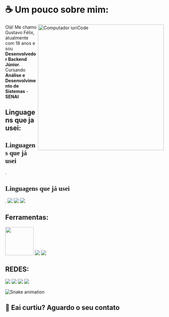 # ☕ Um pouco sobre mim:

<img src="https://raw.githubusercontent.com/MicaelliMedeiros/micaellimedeiros/master/image/computer-illustration.png" min-width="400px" max-width="400px" width="400px" align="right" alt="Computador iuriCode">

<p align="left"> 
  Olá! Me chamo Gustavo Félix, atualmente com 18 anos e sou <strong> Desenvolvedor Backend Júnior</strong>.<br>
  Cursando <strong>Análise e Desenvolvimento de Sistemas</strong> - <strong>SENAI</strong>
</p>


## Linguagens que ja usei:
<font face="Poppins"><h2>Linguagens que já usei</h2>.</font>
<div>
  <font face="Poppins"><h2>Linguagens que já usei</h2>.</font>
  <img src="https://img.shields.io/badge/Java-ED8B00?style=for-the-badge&logo=openjdk&logoColor=white" target="_blank">
  <img src="https://img.shields.io/badge/C%23-239120?style=for-the-badge&logo=c-sharp&logoColor=white" target="_blank">
  <img src="https://img.shields.io/badge/Python-14354C?style=for-the-badge&logo=python&logoColor=white" target="_blank">
</div>
<div>
  <h2> Ferramentas:</h2>
  <img src="https://img.shields.io/badge/-Spring-6DB33F?style=flat-square&logo=spring&logoColor=white" max-width="90px" width="90px">
  <img src="https://img.shields.io/badge/Docker-2496ED?style=for-the-badge&logo=docker&logoColor=white" target="_blank">
  <img src="https://img.shields.io/badge/Podman-892CA0?style=for-the-badge&logo=podman&logoColor=white" target="_blank">

<div> 
  <h2>REDES:</h2>
  <a href="https://www.youtube.com/c/Pheliquizツ" target="_blank"><img src="https://img.shields.io/badge/YouTube-FF0000?style=for-the-badge&logo=youtube&logoColor=white" target="_blank"></a>
  <a href="https://www.instagram.com/sansao_project/" target="_blank"><img src="https://img.shields.io/badge/-Instagram-%23E4405F?style=for-the-badge&logo=instagram&logoColor=white" target="_blank"></a>
 	<a href="https://www.linkedin.com/in/printfelix/" target="_blank"><img src="https://img.shields.io/badge/LinkedIn-0077B5?style=for-the-badge&logo=linkedin&logoColor=white" target="_blank"></a>
  <a href="https://api.whatsapp.com/send?phone=5511977760315" target="_blank"><img src="https://img.shields.io/badge/WhatsApp-25D366?style=for-the-badge&logo=whatsapp&logoColor=white" target="_blank"></a>

![Snake animation](https://github.com/SrGambiarra/SrGambiarra/blob/output/github-contribution-grid-snake.svg)
</div>


## 🥳 Eai curtiu? Aguardo o seu contato
